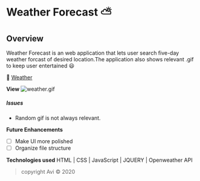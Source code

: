 # Weather Forecast :partly_sunny:

## Overview
Weather Forecast is an web application that lets user search five-day weather forcast of desired location.The application also shows relevant .gif to keep user entertained :smiley:

:link: [Weather](https://ak0501.github.io/Weather-API/)

**View**
![weather.gif](weather.gif)

##### Issues 
* Random gif is not always relevant.

 **Future Enhancements**
- [ ]  Make UI more polished
- [ ]  Organize file structure

**Technologies used**
HTML | CSS | JavaScript | JQUERY | Openweather API

> copyright Avi :copyright: 2020 
